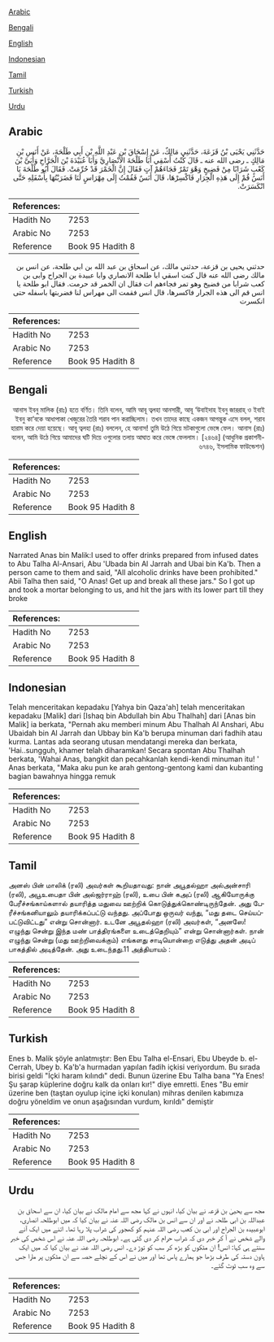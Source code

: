 [Arabic](#arabic)

[Bengali](#bengali)

[English](#english)

[Indonesian](#indonesian)

[Tamil](#tamil)

[Turkish](#turkish)

[Urdu](#urdu)

## Arabic


<div dir="rtl" lang="ar" style={{fontSize:'larger',backgroundColor:'#f8f9fa',padding:20}}>
حَدَّثَنِي يَحْيَى بْنُ قَزَعَةَ، حَدَّثَنِي مَالِكٌ، عَنْ إِسْحَاقَ بْنِ عَبْدِ اللَّهِ بْنِ أَبِي طَلْحَةَ، عَنْ أَنَسِ بْنِ مَالِكٍ ـ رضى الله عنه ـ قَالَ كُنْتُ أَسْقِي أَبَا طَلْحَةَ الأَنْصَارِيَّ وَأَبَا عُبَيْدَةَ بْنَ الْجَرَّاحِ وَأُبَىَّ بْنَ كَعْبٍ شَرَابًا مِنْ فَضِيخٍ وَهْوَ تَمْرٌ فَجَاءَهُمْ آتٍ فَقَالَ إِنَّ الْخَمْرَ قَدْ حُرِّمَتْ‏.‏ فَقَالَ أَبُو طَلْحَةَ يَا أَنَسُ قُمْ إِلَى هَذِهِ الْجِرَارِ فَاكْسِرْهَا، قَالَ أَنَسٌ فَقُمْتُ إِلَى مِهْرَاسٍ لَنَا فَضَرَبْتُهَا بِأَسْفَلِهِ حَتَّى انْكَسَرَتْ‏.‏
</div>
<div style={{backgroundColor:'#f8f9fa',padding:20, marginBottom: 10}}><table> <thead> <tr> <th>References:</th> <th></th> </tr> </thead> <tbody><tr><td>Hadith No</td><td>7253</td></tr><tr><td>Arabic No</td><td>7253</td></tr><tr><td>Reference</td><td>Book 95 Hadith 8</td></tr></tbody></table></div>


<div dir="rtl" lang="ar" style={{fontSize:'larger',backgroundColor:'#f8f9fa',padding:20}}>
حدثني يحيى بن قزعة، حدثني مالك، عن اسحاق بن عبد الله بن ابي طلحة، عن انس بن مالك رضى الله عنه قال كنت اسقي ابا طلحة الانصاري وابا عبيدة بن الجراح وابى بن كعب شرابا من فضيخ وهو تمر فجاءهم ات فقال ان الخمر قد حرمت. فقال ابو طلحة يا انس قم الى هذه الجرار فاكسرها، قال انس فقمت الى مهراس لنا فضربتها باسفله حتى انكسرت
</div>
<div style={{backgroundColor:'#f8f9fa',padding:20, marginBottom: 10}}><table> <thead> <tr> <th>References:</th> <th></th> </tr> </thead> <tbody><tr><td>Hadith No</td><td>7253</td></tr><tr><td>Arabic No</td><td>7253</td></tr><tr><td>Reference</td><td>Book 95 Hadith 8</td></tr></tbody></table></div>

## Bengali


<div dir="rtl" lang="bn" style={{fontSize:'larger',backgroundColor:'#f8f9fa',padding:20}}>
আনাস ইবনু মালিক (রাঃ) হতে বর্ণিত। তিনি বলেন, আমি আবূ ত্বলহা আনসারী, আবূ ‘উবাইদাহ ইবনু জাররাহ্ ও ইবাই ইবনু কা‘বকে আধাপাকা খেজুরের তৈরি শরাব পান করাচ্ছিলাম। তখন তাদের কাছে একজন আগন্তুক এসে বলল, শরাব হারাম করে দেয়া হয়েছে। আবূ ত্বলহা (রাঃ) বললেন, হে আনাস! তুমি উঠে গিয়ে মটকাগুলো ভেঙ্গে ফেল। আনাস (রাঃ) বলেন, আমি উঠে গিয়ে আমাদের ঘটি দিয়ে ওগুলোর তলায় আঘাত করে ভেঙ্গে ফেললাম। [২৪৬৪] (আধুনিক প্রকাশনী- ৬৭৪৬, ইসলামিক ফাউন্ডেশন)
</div>
<div style={{backgroundColor:'#f8f9fa',padding:20, marginBottom: 10}}><table> <thead> <tr> <th>References:</th> <th></th> </tr> </thead> <tbody><tr><td>Hadith No</td><td>7253</td></tr><tr><td>Arabic No</td><td>7253</td></tr><tr><td>Reference</td><td>Book 95 Hadith 8</td></tr></tbody></table></div>

## English


<div dir="ltr" lang="en" style={{fontSize:'larger',backgroundColor:'#f8f9fa',padding:20}}>
Narrated Anas bin Malik:I used to offer drinks prepared from infused dates to Abu Talha Al-Ansari, Abu 'Ubada bin Al Jarrah and Ubai bin Ka'b. Then a person came to them and said, "All alcoholic drinks have been prohibited." Abii Talha then said, "O Anas! Get up and break all these jars." So I got up and took a mortar belonging to us, and hit the jars with its lower part till they broke
</div>
<div style={{backgroundColor:'#f8f9fa',padding:20, marginBottom: 10}}><table> <thead> <tr> <th>References:</th> <th></th> </tr> </thead> <tbody><tr><td>Hadith No</td><td>7253</td></tr><tr><td>Arabic No</td><td>7253</td></tr><tr><td>Reference</td><td>Book 95 Hadith 8</td></tr></tbody></table></div>

## Indonesian


<div dir="ltr" lang="id" style={{fontSize:'larger',backgroundColor:'#f8f9fa',padding:20}}>
Telah menceritakan kepadaku [Yahya bin Qaza'ah] telah menceritakan kepadaku [Malik] dari [Ishaq bin Abdullah bin Abu Thalhah] dari [Anas bin Malik] ia berkata, "Pernah aku memberi minum Abu Thalhah Al Anshari, Abu Ubaidah bin Al Jarrah dan Ubbay bin Ka'b berupa minuman dari fadhih atau kurma. Lantas ada seorang utusan mendatangi mereka dan berkata, 'Hai..sungguh, khamer telah diharamkan! Secara spontan Abu Thalhah berkata, 'Wahai Anas, bangkit dan pecahkanlah kendi-kendi minuman itu! ' Anas berkata, "Maka aku pun ke arah gentong-gentong kami dan kubanting bagian bawahnya hingga remuk
</div>
<div style={{backgroundColor:'#f8f9fa',padding:20, marginBottom: 10}}><table> <thead> <tr> <th>References:</th> <th></th> </tr> </thead> <tbody><tr><td>Hadith No</td><td>7253</td></tr><tr><td>Arabic No</td><td>7253</td></tr><tr><td>Reference</td><td>Book 95 Hadith 8</td></tr></tbody></table></div>

## Tamil


<div dir="ltr" lang="ta" style={{fontSize:'larger',backgroundColor:'#f8f9fa',padding:20}}>
அனஸ் பின் மாலிக் (ரலி) அவர்கள் கூறியதாவது: நான் அபூதல்ஹா அல்அன்சாரி (ரலி), அபூஉபைதா பின் அல்ஜர்ராஹ் (ரலி), உபை பின் கஅப் (ரலி) ஆகியோருக்கு பேரீச்சங்காய்களால் தயாரித்த மதுவை ஊற்றிக் கொடுத்துக்கொண்டிருந்தேன். அது பேரீச்சங்கனியாலும் தயாரிக்கப்பட்டு வந்தது. அப்போது ஒருவர் வந்து, “மது தடை செய்யப்பட்டுவிட்டது” என்று சொன்னார். உடனே அபூதல்ஹா (ரலி) அவர்கள், “அனஸே! எழுந்து சென்று இந்த மண் பாத்திரங்களை உடைத்தெறியும்” என்று சொன்னார்கள். நான் எழுந்து சென்று (மது ஊற்றிவைக்கும்) எங்களது சாடியொன்றை எடுத்து அதன் அடிப் பாகத்தில் அடித்தேன். அது உடைந்தது.11 அத்தியாயம் :
</div>
<div style={{backgroundColor:'#f8f9fa',padding:20, marginBottom: 10}}><table> <thead> <tr> <th>References:</th> <th></th> </tr> </thead> <tbody><tr><td>Hadith No</td><td>7253</td></tr><tr><td>Arabic No</td><td>7253</td></tr><tr><td>Reference</td><td>Book 95 Hadith 8</td></tr></tbody></table></div>

## Turkish


<div dir="ltr" lang="tr" style={{fontSize:'larger',backgroundColor:'#f8f9fa',padding:20}}>
Enes b. Malik şöyle anlatmıştır: Ben Ebu Talha el-Ensari, Ebu Ubeyde b. el-Cerrah, Ubey b. Ka'b'a hurmadan yapılan fadih içkisi veriyordum. Bu sırada birisi geldi "İçki haram kılındı" dedi. Bunun üzerine Ebu Talha bana "Ya Enes! Şu şarap küplerine doğru kalk da onları kır!" diye emretti. Enes "Bu emir üzerine ben (taştan oyulup içine içki konulan) mihras denilen kabımıza doğru yöneldim ve onun aşağısından vurdum, kırıldı" demiştir
</div>
<div style={{backgroundColor:'#f8f9fa',padding:20, marginBottom: 10}}><table> <thead> <tr> <th>References:</th> <th></th> </tr> </thead> <tbody><tr><td>Hadith No</td><td>7253</td></tr><tr><td>Arabic No</td><td>7253</td></tr><tr><td>Reference</td><td>Book 95 Hadith 8</td></tr></tbody></table></div>

## Urdu


<div dir="rtl" lang="ur" style={{fontSize:'larger',backgroundColor:'#f8f9fa',padding:20}}>
مجھ سے یحییٰ بن قزعہ نے بیان کیا، انہوں نے کہا مجھ سے امام مالک نے بیان کیا، ان سے اسحاق بن عبداللہ بن ابی طلحہ نے اور ان سے انس بن مالک رضی اللہ عنہ نے بیان کیا کہ میں ابوطلحہ انصاری، ابوعبیدہ بن الجراح اور ابی بن کعب رضی اللہ عنہم کو کھجور کی شراب پلا رہا تھا۔ اتنے میں ایک آنے والے شخص نے آ کر خبر دی کہ شراب حرام کر دی گئی ہے۔ ابوطلحہ رضی اللہ عنہ نے اس شخص کی خبر سنتے ہی کہا: انس! ان مٹکوں کو بڑھ کر سب کو توڑ دے۔ انس رضی اللہ عنہ نے بیان کیا کہ میں ایک ہاون دستہ کی طرف بڑھا جو ہمارے پاس تھا اور میں نے اس کے نچلے حصہ سے ان مٹکوں پر مارا جس سے وہ سب ٹوٹ گئے۔
</div>
<div style={{backgroundColor:'#f8f9fa',padding:20, marginBottom: 10}}><table> <thead> <tr> <th>References:</th> <th></th> </tr> </thead> <tbody><tr><td>Hadith No</td><td>7253</td></tr><tr><td>Arabic No</td><td>7253</td></tr><tr><td>Reference</td><td>Book 95 Hadith 8</td></tr></tbody></table></div>